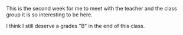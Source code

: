 This is the second week for me to meet with the teacher and the class group it is so interesting to be here.

I think I still deserve a grades "B" in the end of this class.

